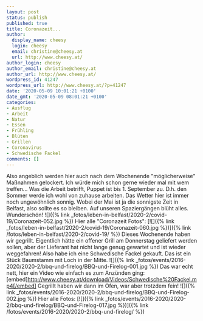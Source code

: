 ```yaml
---
layout: post
status: publish
published: true
title: Coronazeit...
author:
  display_name: cheesy
  login: cheesy
  email: christine@cheesy.at
  url: http://www.cheesy.at/
author_login: cheesy
author_email: christine@cheesy.at
author_url: http://www.cheesy.at/
wordpress_id: 41247
wordpress_url: http://www.cheesy.at/?p=41247
date: '2020-05-09 10:01:21 +0100'
date_gmt: '2020-05-09 08:01:21 +0100'
categories:
- Ausflug
- Arbeit
- Natur
- Essen
- Frühling
- Blüten
- Grillen
- Coronavirus
- Schwedische Fackel
comments: []
---
```

Also angeblich werden hier auch nach dem Wochenende "möglicherweise" Maßnahmen gelockert. Ich würde mich schon gerne wieder mal mit wem treffen... Was die Arbeit betrifft, Puppet ist bis 1. September zu. D.h. den Sommer werde ich wohl von zuhause arbeiten.
Das Wetter hier ist immer noch ungewöhnlich sonnig. Wobei der Mai ist ja die sonnigste Zeit in Belfast, also sollte es so bleiben. Auf unseren Spaziergängen blüht alles. Wunderschön!
![]({% link _fotos/leben-in-belfast/2020-2/covid-19/Coronazeit-052.jpg %})
Hier alle "Coronazeit Fotos":
[![]({% link _fotos/leben-in-belfast/2020-2/covid-19/Coronazeit-060.jpg %})]({% link /fotos/leben-in-belfast/2020-2/covid-19/ %})
Dieses Wochenende haben wir gegrillt. Eigentlich hätte ein offener Grill am Donnerstag geliefert werden sollen, aber der Lieferant hat nicht lange genug gewartet und ist wieder weggefahren!
Also habe ich eine Schwedische Fackel gekauft. Das ist ein Stück Baumstamm mit Loch in der Mitte.
![]({% link _fotos/events/2016-2020/2020-2/bbq-und-firelog/BBQ-und-Firelog-001.jpg %})
Das war echt nett, hier ein Video wie einfach es zum Anzünden ging:
[embed]http://www.cheesy.at/download/Videos/Schwedische%20Fackel.mp4[/embed]
Gegrillt haben wir dann im Ofen, war aber trotzdem fein!
![]({% link _fotos/events/2016-2020/2020-2/bbq-und-firelog/BBQ-und-Firelog-002.jpg %})
Hier alle Fotos:
[![]({% link _fotos/events/2016-2020/2020-2/bbq-und-firelog/BBQ-und-Firelog-017.jpg %})]({% link /fotos/events/2016-2020/2020-2/bbq-und-firelog/ %})
